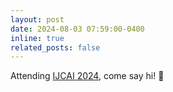 ```yaml
---
layout: post
date: 2024-08-03 07:59:00-0400
inline: true
related_posts: false
---
```


Attending [IJCAI 2024](https://ijcai24.org/), come say hi! 🙂
